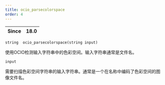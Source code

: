```yaml
---
title: ocio_parsecolorspace
order: 4
---
```

| Since | 18.0 |
| --- | --- |

`string  ocio_parsecolorspace(string input)`

使用OCIO检测输入字符串中的色彩空间。输入字符串通常是文件名。

`input`

需要扫描色彩空间字符串的输入字符串。通常是一个在名称中编码了色彩空间的图像文件名。